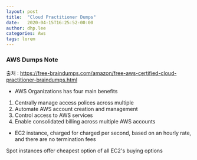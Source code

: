 ```yaml
---
layout: post
title:  "Cloud Practitioner Dumps"
date:   2020-04-15T16:25:52-00:00
author: dhp.lee
categories: Aws
tags: lorem
---
```


### AWS Dumps Note

출처 : https://free-braindumps.com/amazon/free-aws-certified-cloud-practitioner-braindumps.html

- AWS Organizations has four main benefits
1) Centrally manage access polices across multiple
2) Automate AWS account creation and management
3) Control access to AWS services
4) Enable consolidated billing across multiple AWS accounts

- EC2 instance, charged for
charged per second, based on an hourly rate, and there are no termination fees

Spot instances offer cheapest option of all EC2's buying options
